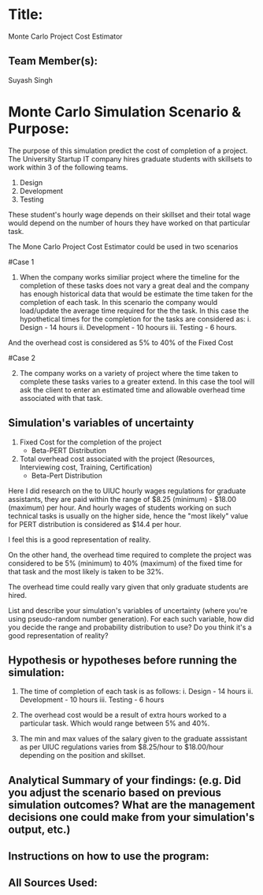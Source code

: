 

# Title: 
Monte Carlo Project Cost Estimator


## Team Member(s):
Suyash Singh

# Monte Carlo Simulation Scenario & Purpose:

The purpose of this simulation predict the cost of completion of a project. The University Startup IT company hires graduate students with skillsets to work within 3 of the following teams.

1. Design 
2. Development 
3. Testing 

These student's hourly wage depends on their skillset and their total wage would depend on the number of hours they have worked on that particular task.

The Mone Carlo Project Cost Estimator could be used in two scenarios

#Case 1
1. When the company  works similiar project where the timeline for the completion of these tasks does not vary a great deal and the company has enough historical data that would be estimate the time taken for the completion of each task.
In this scenario the company would load/update the average time required for the the task.
In this case the hypothetical times for the completion for the tasks are considered as:
    i. Design - 14 hours
    ii. Development - 10 hoours
    iii. Testing - 6 hours.
 
 And the overhead cost is considered as 5% to 40% of the Fixed Cost
 
 #Case 2
 
 2. The company works on a variety of project where the time taken to complete these tasks varies to a greater extend. 
 In this case the tool will ask the client to enter an estimated time and allowable overhead time associated with that task.
 
 
## Simulation's variables of uncertainty

1. Fixed Cost for the completion of the project
    - Beta-PERT Distribution  
2. Total overhead cost associated with the project (Resources, Interviewing cost, Training, Certification)
    - Beta-Pert Distribution

Here I did research on the to UIUC hourly wages regulations for graduate assistants, they are paid within the range of $8.25 (minimum) - $18.00 (maximum) per hour. And hourly wages of students working on such technical tasks is usually on the higher side, hence the "most likely" value for PERT distribution is considered as $14.4 per hour. 

I feel this is a good representation of reality.

On the other hand, the overhead time required to complete the project was considered to be 5% (minimum) to 40% (maximum) of the fixed time for that task and the most likely is taken to be 32%.

The overhead time could really vary given that only graduate students are hired.

List and describe your simulation's variables of uncertainty (where you're using pseudo-random number generation). For each such variable, how did you decide the range and probability distribution to use?  Do you think it's a good representation of reality?

## Hypothesis or hypotheses before running the simulation:

1. The time of completion of each task is as follows:
    i. Design - 14 hours
    ii. Development - 10 hours
    iii. Testing - 6 hours
    
2. The overhead cost would be a result of extra hours worked to a particular task. Which would range between 5% and 40%.

3. The min and max values of the salary given to the graduate asssistant as per UIUC regulations varies from $8.25/hour to $18.00/hour depending on the position and skillset.

## Analytical Summary of your findings: (e.g. Did you adjust the scenario based on previous simulation outcomes?  What are the management decisions one could make from your simulation's output, etc.)

## Instructions on how to use the program:

## All Sources Used:

